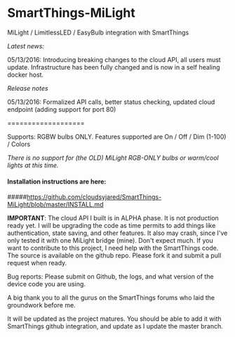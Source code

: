 # SmartThings-MiLight
MiLight / LimitlessLED / EasyBulb integration with SmartThings

*Latest news:*

05/13/2016: Introducing breaking changes to the cloud API, all users must update. Infrastructure has been fully changed and is now in a self healing docker host.

*Release notes*

05/13/2016: Formalized API calls, better status checking, updated cloud endpoint (adding support for port 80)

===================

Supports: RGBW bulbs ONLY. Features supported are On / Off / Dim (1-100) / Colors

*There is no support for (the OLD) MiLight RGB-ONLY bulbs or warm/cool lights at this time.*

#### Installation instructions are here: 
#####https://github.com/cloudsyjared/SmartThings-MiLight/blob/master/INSTALL.md


**IMPORTANT**: The cloud API I built is in ALPHA phase. It is not production ready yet. I will be upgrading the code as time permits to add things like authentication, state saving, and other features. It also may crash, since I've only tested it with one MiLight bridge (mine). Don't expect much. If you want to contribute to this project, I need help with the SmartThings code. The source is available on the github repo. Please fork it and submit a pull request when ready.

Bug reports: Please submit on Github, the logs, and what version of the device code you are using.

A big thank you to all the gurus on the SmartThings forums who laid the groundwork before me.

It will be updated as the project matures. You should be able to add it with SmartThings github integration, and update as I update the master branch.
